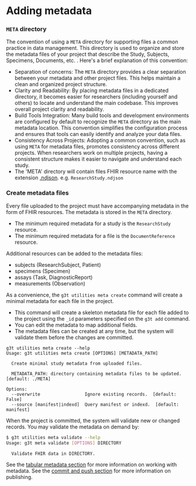 # Adding metadata


### `META` directory

The convention of using a `META` directory for supporting files a common practice in data management. This directory is used to organize and store the metadata files of your project that describe the Study, Subjects, Specimens, Documents, etc. . Here's a brief explanation of this convention:

* Separation of concerns: The `META` directory provides a clear separation between your metadata and other project files. This helps maintain a clean and organized project structure.
* Clarity and Readability: By placing metadata files in a dedicated directory, it becomes easier for researchers (including yourself and others) to locate and understand the main codebase. This improves overall project clarity and readability.
* Build Tools Integration: Many build tools and development environments are configured by default to recognize the `META` directory as the main metadata location. This convention simplifies the configuration process and ensures that tools can easily identify and analyze your data files.
* Consistency Across Projects: Adopting a common convention, such as using `META` for metadata files, promotes consistency across different projects. When researchers work on multiple projects, having a consistent structure makes it easier to navigate and understand each study.
* The 'META' directory will contain files FHIR resource name with the extension [.ndjson](https://www.hl7.org/fhir/nd-json.html). e.g. `ResearchStudy.ndjson`  



### Create metadata files

Every file uploaded to the project must have accompanying metadata in the form of FHIR resources.  The metadata is stored in the `META` directory.  
* The minimum required metadata for a study is the `ResearchStudy` resource.
* The minimum required metadata for a file is the `DocumentReference` resource.

Additional resources can be added to the metadata files:
* subjects (ResearchSubject, Patient)
* specimens (Specimen)
* assays (Task, DiagnosticReport)
* measurements (Observation)

As a convenience, the `g3t utilities meta create` command will create a minimal metadata for each file in the project.

* This command will create a skeleton metadata file for each file added to the project using the `_id` parameters specified on the `g3t add` command.  
* You can edit the metadata to map additional fields.
* The metadata files can be created at any time, but the system will validate them before the changes are committed.


```shell
g3t utilities meta create --help
Usage: g3t utilities meta create [OPTIONS] [METADATA_PATH]

  Create minimal study metadata from uploaded files.

  METADATA_PATH: directory containing metadata files to be updated. [default: ./META]

Options:
  --overwrite                 Ignore existing records.  [default: False]
  --source [manifest|indexd]  Query manifest or indexd.  [default: manifest]

```

When the project is committed, the system will validate new or changed records.  You may validate the metadata on demand by:

```sh
$ g3t utilities meta validate --help
Usage: g3t meta validate [OPTIONS] DIRECTORY

  Validate FHIR data in DIRECTORY.

```

See the  <a href="/workflows/tabular/">tabular metadata section</a> for more information on working with metadata.
See the  <a href="/workflows/commit-push/">commit and push section</a> for more information on publishing.

